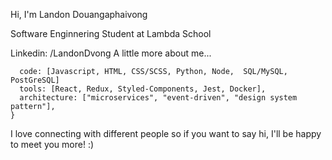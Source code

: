 Hi, I'm Landon Douangaphaivong

Software Enginnering Student at Lambda School

Linkedin: /LandonDvong
A little more about me...

```const Landon = {
  code: [Javascript, HTML, CSS/SCSS, Python, Node,  SQL/MySQL, PostGreSQL]
  tools: [React, Redux, Styled-Components, Jest, Docker],
  architecture: ["microservices", "event-driven", "design system pattern"],
}
```
I love connecting with different people so if you want to say hi, I'll be happy to meet you more! :)


